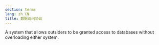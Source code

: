 ```yaml
---
section: terms
lang: zh_CN
title: 数据访问协议
---
```


A system that allows outsiders to be granted access to databases without overloading either system.
